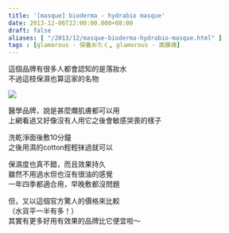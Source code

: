 ```yaml
---
title: '[masque] bioderma - hydrabio masque'
date: 2013-12-06T22:00:00.000+08:00
draft: false
aliases: [ "/2013/12/masque-bioderma-hydrabio-masque.html" ]
tags : [glamorous - 保養おたく, glamorous - 面膜魂]
---
```


這個品牌有很多人都會認知的是落妝水  
不過這枝保濕也算這家的名物  

[![](https://4.bp.blogspot.com/-2RLTuLdtbc0/XCdnleDef8I/AAAAAAAACrs/RaOcAr7i6T0BIv4BNP2NTnIH2d7C37CwACLcBGAs/s640/41.jpg)](https://4.bp.blogspot.com/-2RLTuLdtbc0/XCdnleDef8I/AAAAAAAACrs/RaOcAr7i6T0BIv4BNP2NTnIH2d7C37CwACLcBGAs/s1600/41.jpg)

醫學品牌，說是甚麼爛肌膚都可以用  
上網看過又好像沒有人用它之後會敏感哭喪的樣子  
  
洗乾淨面後敷10分鐘  
之後用濕的cotton輕輕抹過就可以  
  
保濕度也真不錯，而且效果持久  
雖然不用過水但也沒有很油的感覺  
一年四季都適合用，早晚敷都沒問題  
  
但，又以這個官方驚人的價格來比較  
（水貨平一半有多！）  
其實有更多好用有效果的品牌比它便宜啦～